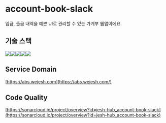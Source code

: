 # ****account-book-slack****

입금, 출금 내역을 예쁜 UI로 관리할 수 있는 가계부 웹앱이에요.


## 기술 스택

<img src="https://img.shields.io/badge/React-FFFFFF?style=for-the-badge&logo=React"><img src="https://img.shields.io/badge/Go-FFFFFF?style=for-the-badge&logo=Go"><img src="https://img.shields.io/badge/Mongo_DB-FFFFFF?style=for-the-badge&logo=MongoDB"><img src="https://img.shields.io/badge/aws-FFFFFF?style=for-the-badge&logo=amazonaws&logoColor=FF9900"><img src="https://img.shields.io/badge/github_actions-FFFFFF?style=for-the-badge&logo=githubactions">

## Service Domain

[https://abs.wejesh.com](https://abs.wejesh.com/)

## Code Quality

[https://sonarcloud.io/project/overview?id=jesh-hub_account-book-slack](https://sonarcloud.io/project/overview?id=jesh-hub_account-book-slack)
